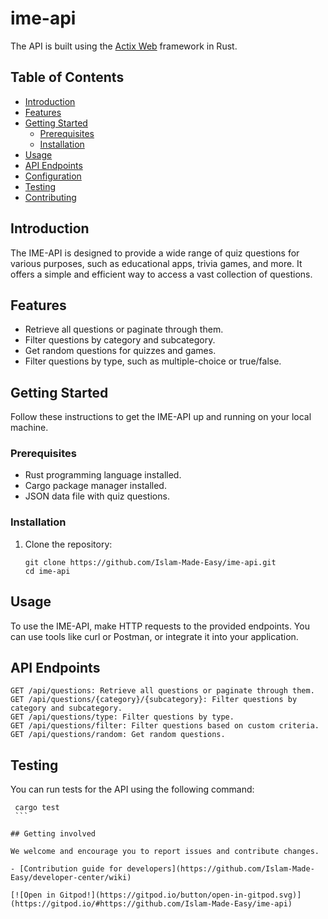 # ime-api

The API is built using the [Actix Web](https://actix.rs/) framework in Rust.

## Table of Contents

- [Introduction](#introduction)
- [Features](#features)
- [Getting Started](#getting-started)
  - [Prerequisites](#prerequisites)
  - [Installation](#installation)
- [Usage](#usage)
- [API Endpoints](#api-endpoints)
- [Configuration](#configuration)
- [Testing](#testing)
- [Contributing](#getting-involved)

## Introduction

The IME-API is designed to provide a wide range of quiz questions for various purposes, such as educational apps, trivia games, and more. It offers a simple and efficient way to access a vast collection of questions.

## Features

- Retrieve all questions or paginate through them.
- Filter questions by category and subcategory.
- Get random questions for quizzes and games.
- Filter questions by type, such as multiple-choice or true/false.

## Getting Started

Follow these instructions to get the IME-API up and running on your local machine.

### Prerequisites

- Rust programming language installed.
- Cargo package manager installed.
- JSON data file with quiz questions.

### Installation

1. Clone the repository:

   ```console
   git clone https://github.com/Islam-Made-Easy/ime-api.git
   cd ime-api
   ```

## Usage

To use the IME-API, make HTTP requests to the provided endpoints. You can use tools like curl or Postman, or integrate it into your application.

## API Endpoints

    GET /api/questions: Retrieve all questions or paginate through them.
    GET /api/questions/{category}/{subcategory}: Filter questions by category and subcategory.
    GET /api/questions/type: Filter questions by type.
    GET /api/questions/filter: Filter questions based on custom criteria.
    GET /api/questions/random: Get random questions.

## Testing

You can run tests for the API using the following command:

   ```console
    cargo test
    ```

## Getting involved

We welcome and encourage you to report issues and contribute changes.

- [Contribution guide for developers](https://github.com/Islam-Made-Easy/developer-center/wiki)

[![Open in Gitpod!](https://gitpod.io/button/open-in-gitpod.svg)](https://gitpod.io/#https://github.com/Islam-Made-Easy/ime-api)

